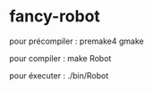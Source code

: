# fancy-robot

pour précompiler : premake4 gmake

pour compiler : make Robot 

pour éxecuter : ./bin/Robot
